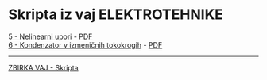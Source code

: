 # Skripta iz vaj ELEKTROTEHNIKE

[5 - Nelinearni upori]( ./Skripta/05-Nelinearni_upori-senzorji.html ) - [PDF]( ./Skripta/05-Nelinearni_upori-senzorji.pdf )  
[6 - Kondenzator v izmeničnih tokokrogih]( ./Skripta/06-Kondenzator_v_izmeničnih_tokokrogih.html ) - [PDF]( ./Skripta/06-Kondenzator_v_izmeničnih_tokokrogih.pdf )  

---

[ZBIRKA VAJ - Skripta]( ./Skripta/Skripta.pdf )

